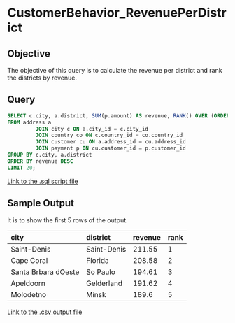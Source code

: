 # CustomerBehavior_RevenuePerDistrict

## Objective

The objective of this query is to calculate the revenue per district and rank the districts by revenue.

## Query

```sql
SELECT c.city, a.district, SUM(p.amount) AS revenue, RANK() OVER (ORDER BY SUM(p.amount) DESC) AS rank
FROM address a
         JOIN city c ON a.city_id = c.city_id
         JOIN country co ON c.country_id = co.country_id
         JOIN customer cu ON a.address_id = cu.address_id
         JOIN payment p ON cu.customer_id = p.customer_id
GROUP BY c.city, a.district
ORDER BY revenue DESC
LIMIT 20;
```

[Link to the .sql script file](./query.sql)

## Sample Output

It is to show the first 5 rows of the output.

| city | district | revenue | rank |
| :--- | :--- | :--- | :--- |
| Saint-Denis | Saint-Denis | 211.55 | 1 |
| Cape Coral | Florida | 208.58 | 2 |
| Santa Brbara dOeste | So Paulo | 194.61 | 3 |
| Apeldoorn | Gelderland | 191.62 | 4 |
| Molodetno | Minsk | 189.6 | 5 |

[Link to the .csv output file](./output.csv)

